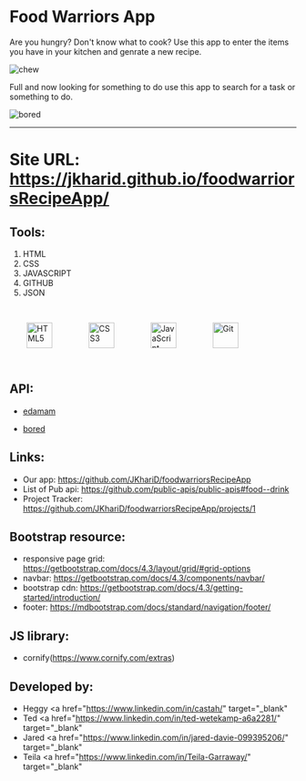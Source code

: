 # Food Warriors App

Are you hungry? Don't know what to cook?
Use this app to enter the items you have in your kitchen and genrate a new recipe.

![chew](https://media.giphy.com/media/XbLeWvIwOcd2g/giphy.gif "Grubhub")

Full and now looking for something to do use this app to search for a task or something to do.

![bored](https://media.giphy.com/media/5gUnOrltPvZzW/giphy.gif "Bored")

<hr>

# Site URL:  https://jkharid.github.io/foodwarriorsRecipeApp/

## Tools:

1. HTML
1. CSS
1. JAVASCRIPT
1. GITHUB
1. JSON

<div align="left">
<img style="margin: 30px" src="https://profilinator.rishav.dev/skills-assets/html5-original-wordmark.svg" alt="HTML5" height="45" />
<img style="margin: 30px" src="https://profilinator.rishav.dev/skills-assets/css3-original-wordmark.svg" alt="CSS3" height="45" />
<img style="margin: 30px" src="https://profilinator.rishav.dev/skills-assets/javascript-original.svg" alt="JavaScript" height="45" />  
<img style="margin: 30px" src="https://profilinator.rishav.dev/skills-assets/git-scm-icon.svg" alt="Git" height="45" />  
</div> 

## API:

- [edamam](https://developer.edamam.com/edamam-recipe-api-demo)

- [bored](https://www.boredapi.com/)

## Links:
  - Our app: https://github.com/JKhariD/foodwarriorsRecipeApp
  - List of Pub api: https://github.com/public-apis/public-apis#food--drink
  - Project Tracker: https://github.com/JKhariD/foodwarriorsRecipeApp/projects/1

## Bootstrap resource:
  - responsive page grid: https://getbootstrap.com/docs/4.3/layout/grid/#grid-options
  - navbar: https://getbootstrap.com/docs/4.3/components/navbar/
  - bootstrap cdn: https://getbootstrap.com/docs/4.3/getting-started/introduction/
  - footer: https://mdbootstrap.com/docs/standard/navigation/footer/

## JS library:

- cornify(https://www.cornify.com/extras)


## Developed by:

- Heggy
<a href="https://www.linkedin.com/in/castah/" target="_blank"
- Ted 
<a href="https://www.linkedin.com/in/ted-wetekamp-a6a2281/" target="_blank"
- Jared
<a href="https://www.linkedin.com/in/jared-davie-099395206/" target="_blank"
- Teila
<a href="https://www.linkedin.com/in/Teila-Garraway/" target="_blank"
